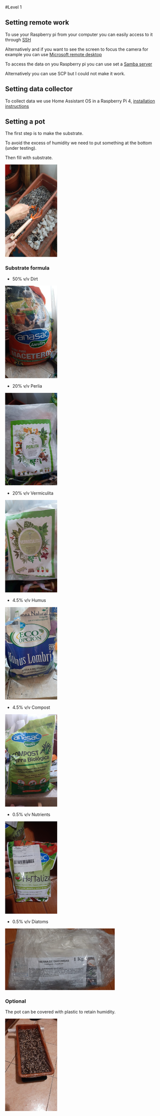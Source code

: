 #Level 1

## Setting remote work

To use your Raspberry pi from your computer you can easily access to it through [SSH](https://www.raspberrypi.org/documentation/remote-access/ssh/)

Alternatively and if you want to see the screen to focus the camera for example you can use [Microsoft remote desktop](https://pimylifeup.com/raspberry-pi-remote-desktop/)

To access the data on you Raspberry pi you can use set a [Samba server](https://pimylifeup.com/raspberry-pi-samba/)

Alternatively you can use SCP but I could not make it work.

## Setting data collector

To collect data we use Home Assistant OS in a Raspberry Pi 4, [installation instructions](https://www.home-assistant.io/installation/raspberrypi/)


## Setting a pot

The first step is to make the substrate. 

To avoid the excess of humidity we need to put something at the bottom (under testing).

Then fill with substrate.

<img src="https://github.com/IIBMErs/Bernardo/blob/main/images/pot_bottom.jpeg" height="300" />

### Substrate formula

- 50% v/v Dirt 
<img src="https://github.com/IIBMErs/Bernardo/blob/main/images/tierra.jpeg" height="300" />

- 20% v/v Perlia
<img src="https://github.com/IIBMErs/Bernardo/blob/main/images/perlita.jpeg" height="300" />

- 20% v/v Vermiculita
<img src="https://github.com/IIBMErs/Bernardo/blob/main/images/vermiculita.jpeg" height="300" />

- 4.5% v/v Humus
<img src="https://github.com/IIBMErs/Bernardo/blob/main/images/humus.jpeg" height="300" />

- 4.5% v/v Compost
<img src="https://github.com/IIBMErs/Bernardo/blob/main/images/compost.jpeg" height="300" />

- 0.5% v/v Nutrients
<img src="https://github.com/IIBMErs/Bernardo/blob/main/images/nutrients.jpeg" height="300" />

- 0.5% v/v Diatoms
<img src="https://github.com/IIBMErs/Bernardo/blob/main/images/diatom.jpeg" height="200" />

### Optional
The pot can be covered with plastic to retain humidity.

<img src="https://github.com/IIBMErs/Bernardo/blob/main/images/pot_plastic.jpeg" height="300" />










